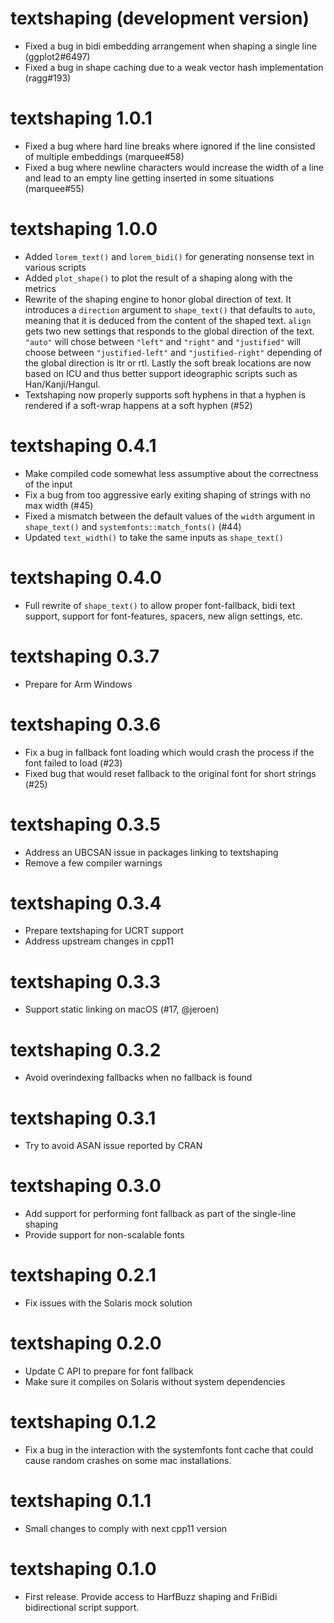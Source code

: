 # textshaping (development version)

* Fixed a bug in bidi embedding arrangement when shaping a single line
  (ggplot2#6497)
* Fixed a bug in shape caching due to a weak vector hash implementation
  (ragg#193)

# textshaping 1.0.1

* Fixed a bug where hard line breaks where ignored if the line consisted of
  multiple embeddings (marquee#58)
* Fixed a bug where newline characters would increase the width of a line and
  lead to an empty line getting inserted in some situations (marquee#55)

# textshaping 1.0.0

* Added `lorem_text()` and `lorem_bidi()` for generating nonsense text in
  various scripts
* Added `plot_shape()` to plot the result of a shaping along with the metrics
* Rewrite of the shaping engine to honor global direction of text. It introduces
  a `direction` argument to `shape_text()` that defaults to `auto`, meaning that
  it is deduced from the content of the shaped text. `align` gets two new
  settings that responds to the global direction of the text. `"auto"` will
  chose between `"left"` and `"right"` and `"justified"` will choose between
  `"justified-left"` and `"justified-right"` depending of the global direction
  is ltr or rtl. Lastly the soft break locations are now based on ICU and thus
  better support ideographic scripts such as Han/Kanji/Hangul.
* Textshaping now properly supports soft hyphens in that a hyphen is rendered if
  a soft-wrap happens at a soft hyphen (#52)

# textshaping 0.4.1

* Make compiled code somewhat less assumptive about the correctness of the input
* Fix a bug from too aggressive early exiting shaping of strings with no max
  width (#45)
* Fixed a mismatch between the default values of the `width` argument in
  `shape_text()` and `systemfonts::match_fonts()` (#44)
* Updated `text_width()` to take the same inputs as `shape_text()`

# textshaping 0.4.0

* Full rewrite of `shape_text()` to allow proper font-fallback, bidi text
  support, support for font-features, spacers, new align settings, etc.

# textshaping 0.3.7

* Prepare for Arm Windows

# textshaping 0.3.6

* Fix a bug in fallback font loading which would crash the process if the font
  failed to load (#23)
* Fixed bug that would reset fallback to the original font for short strings
  (#25)

# textshaping 0.3.5

* Address an UBCSAN issue in packages linking to textshaping
* Remove a few compiler warnings

# textshaping 0.3.4

* Prepare textshaping for UCRT support
* Address upstream changes in cpp11

# textshaping 0.3.3

* Support static linking on macOS (#17, @jeroen)

# textshaping 0.3.2

* Avoid overindexing fallbacks when no fallback is found

# textshaping 0.3.1

* Try to avoid ASAN issue reported by CRAN

# textshaping 0.3.0

* Add support for performing font fallback as part of the single-line shaping
* Provide support for non-scalable fonts

# textshaping 0.2.1

* Fix issues with the Solaris mock solution

# textshaping 0.2.0

* Update C API to prepare for font fallback
* Make sure it compiles on Solaris without system dependencies

# textshaping 0.1.2

* Fix a bug in the interaction with the systemfonts font cache that could cause
  random crashes on some mac installations.

# textshaping 0.1.1

* Small changes to comply with next cpp11 version

# textshaping 0.1.0

* First release. Provide access to HarfBuzz shaping and FriBidi bidirectional
  script support.

